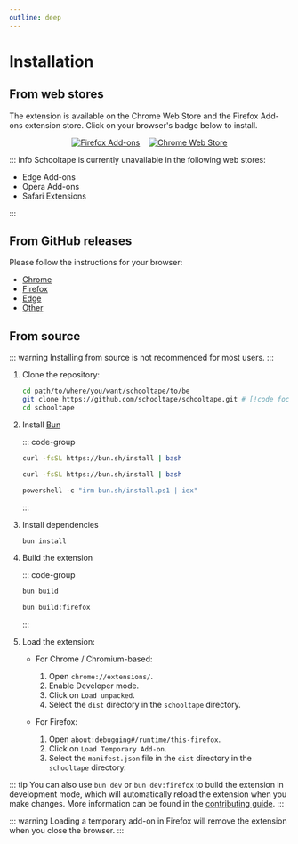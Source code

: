 ```yaml
---
outline: deep
---
```


# Installation

## From web stores

The extension is available on the Chrome Web Store and the Firefox Add-ons extension store. Click on your browser's badge below to install.

<div style="display: flex; justify-content: center; gap: 1rem;">
  <a href="https://addons.mozilla.org/en-US/firefox/addon/schooltape/"><img alt="Firefox Add-ons" src="https://img.shields.io/badge/Firefox_Add--ons-f5a97f?style=for-the-badge&logo=Firefox-Browser&logoColor=24273a"></a>
  <a href="https://chromewebstore.google.com/detail/schooltape/denkadefchjkchlefgfhdmabagdcefhf"><img alt="Chrome Web Store" src="https://img.shields.io/badge/Chrome_Web_Store-b7bdf8?style=for-the-badge&logo=GoogleChrome&logoColor=24273a"></a>
</div>

::: info
Schooltape is currently unavailable in the following web stores:

- Edge Add-ons
- Opera Add-ons
- Safari Extensions

:::

## From GitHub releases

Please follow the instructions for your browser:

- [Chrome](chrome.md)
- [Firefox](firefox.md)
- [Edge](edge.md)
- [Other](chrome.md)

## From source

::: warning
Installing from source is not recommended for most users.
:::

1. Clone the repository:

   ```sh
   cd path/to/where/you/want/schooltape/to/be
   git clone https://github.com/schooltape/schooltape.git # [!code focus]
   cd schooltape
   ```

2. Install [Bun](https://bun.sh/)

   ::: code-group

   ```bash [Linux]
   curl -fsSL https://bun.sh/install | bash
   ```

   ```bash [MacOS]
   curl -fsSL https://bun.sh/install | bash
   ```

   ```powershell [Windows]
   powershell -c "irm bun.sh/install.ps1 | iex"
   ```

   :::

3. Install dependencies

   ```bash
   bun install
   ```

4. Build the extension

   ::: code-group

   ```bash [Chrome]
   bun build
   ```

   ```bash [Firefox]
   bun build:firefox
   ```

   :::

5. Load the extension:

   - For Chrome / Chromium-based:

     1. Open `chrome://extensions/`.
     2. Enable Developer mode.
     3. Click on `Load unpacked`.
     4. Select the `dist` directory in the `schooltape` directory.

   - For Firefox:
     1. Open `about:debugging#/runtime/this-firefox`.
     2. Click on `Load Temporary Add-on`.
     3. Select the `manifest.json` file in the `dist` directory in the `schooltape` directory.

::: tip
You can also use `bun dev` or `bun dev:firefox` to build the extension in development mode, which will automatically reload the extension when you make changes. More information can be found in the [contributing guide](/contributing/index.md).
:::

::: warning
Loading a temporary add-on in Firefox will remove the extension when you close the browser.
:::
